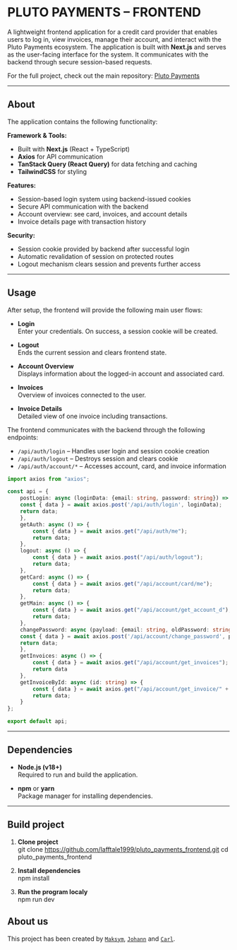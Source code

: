 # PLUTO PAYMENTS – FRONTEND
A lightweight frontend application for a credit card provider that enables users to log in, view invoices, manage their account, and interact with the Pluto Payments ecosystem. The application is built with **Next.js** and serves as the user-facing interface for the system. It communicates with the backend through secure session-based requests.  

For the full project, check out the main repository: [Pluto Payments](https://github.com/lafftale1999/pluto_payments)  

---

## About
The application contains the following functionality:  

**Framework & Tools:**  
- Built with **Next.js** (React + TypeScript)  
- **Axios** for API communication  
- **TanStack Query (React Query)** for data fetching and caching  
- **TailwindCSS** for styling  

**Features:**  
- Session-based login system using backend-issued cookies  
- Secure API communication with the backend  
- Account overview: see card, invoices, and account details  
- Invoice details page with transaction history  

**Security:**  
- Session cookie provided by backend after successful login  
- Automatic revalidation of session on protected routes  
- Logout mechanism clears session and prevents further access  

---

## Usage
After setup, the frontend will provide the following main user flows:  

- **Login**  
  Enter your credentials. On success, a session cookie will be created.  

- **Logout**  
  Ends the current session and clears frontend state.  

- **Account Overview**  
  Displays information about the logged-in account and associated card.  

- **Invoices**  
  Overview of invoices connected to the user.  

- **Invoice Details**  
  Detailed view of one invoice including transactions.  

The frontend communicates with the backend through the following endpoints:  

- `/api/auth/login` – Handles user login and session cookie creation  
- `/api/auth/logout` – Destroys session and clears cookie  
- `/api/auth/account/*` – Accesses account, card, and invoice information  

```typescript
import axios from "axios";

const api = {
    postLogin: async (loginData: {email: string, password: string}) => {
    const { data } = await axios.post('/api/auth/login', loginData);
    return data; 
    },
    getAuth: async () => {
        const { data } = await axios.get("/api/auth/me");
        return data;
    },
    logout: async () => {
        const { data } = await axios.post("/api/auth/logout");
        return data;
    },
    getCard: async () => {
        const { data } = await axios.get("/api/account/card/me");
        return data;
    },
    getMain: async () => {
        const { data } = await axios.get("/api/account/get_account_d");
        return data;
    },
    changePassword: async (payload: {email: string, oldPassword: string, newPassword: string}) => {
    const { data } = await axios.post('/api/account/change_password', payload);
    return data; 
    },
    getInvoices: async () => {
        const { data } = await axios.get("/api/account/get_invoices");
        return data
    },
    getInvoiceById: async (id: string) => {
        const { data } = await axios.get("/api/account/get_invoice/" + id);
        return data;
    }
};

export default api;
```

---

## Dependencies
- **Node.js (v18+)**  
  Required to run and build the application.  

- **npm** or **yarn**  
  Package manager for installing dependencies.  

---

## Build project
1. **Clone project**  
   git clone https://github.com/lafftale1999/pluto_payments_frontend.git
   cd pluto_payments_frontend

2. **Install dependencies**  
   npm install

3. **Run the program localy**  
   npm run dev

## About us
This project has been created by [`Maksym`](https://github.com/Zar000), [`Johann`](https://github.com/hager3737) and [`Carl`](https://github.com/lafftale1999).
